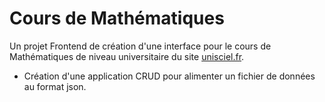 # Cours de Mathématiques

Un projet Frontend de création d'une interface pour le cours de Mathématiques de niveau universitaire du site [unisciel.fr](https://www.unisciel.fr/).

- Création d'une application CRUD pour alimenter un fichier de données au format json.
